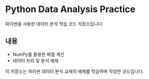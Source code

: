 # Python Data Analysis Practice

파이썬을 사용한 데이터 분석 학습 코드 저장소입니다.

## 내용
- NumPy를 활용한 배열 계산
- 데이터 처리 및 분석 예제

이 저장소는 파이썬 데이터 분석 교재의 예제를 학습하며 작성한 코드입니다.
